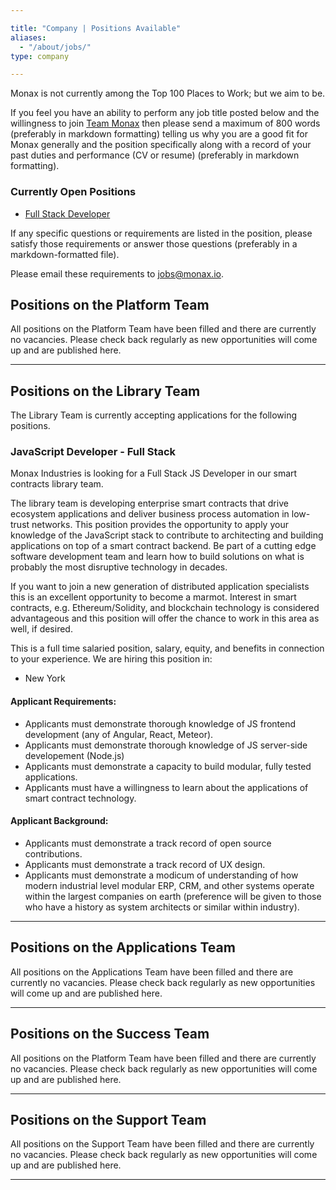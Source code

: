 ```yaml
---

title: "Company | Positions Available"
aliases:
  - "/about/jobs/"
type: company

---
```


Monax is not currently among the Top 100 Places to Work; but we aim to be.

If you feel you have an ability to perform any job title posted below and the willingness to join [Team Monax](/company/team/) then please send a maximum of 800 words (preferably in markdown formatting) telling us why you are a good fit for Monax generally and the position specifically along with a record of your past duties and performance (CV or resume) (preferably in markdown formatting).

### Currently Open Positions
- [Full Stack Developer](#fullStackDeveloper)

If any specific questions or requirements are listed in the position, please satisfy those requirements or answer those questions (preferably in a markdown-formatted file).

Please email these requirements to [jobs@monax.io](mailto:jobs@monax.io).

## Positions on the Platform Team

All positions on the Platform Team have been filled and there are currently no vacancies. Please check back regularly as new opportunities will come up and are published here.

<hr />

## Positions on the Library Team

The Library Team is currently accepting applications for the following positions.

### <a name="fullStackDeveloper"></a>JavaScript Developer - Full Stack

Monax Industries is looking for a Full Stack JS Developer in our smart contracts library team.

The library team is developing enterprise smart contracts that drive ecosystem applications and deliver business process automation in low-trust networks. This position provides the opportunity to apply your knowledge of the JavaScript stack to contribute to architecting and building applications on top of a smart contract backend. Be part of a cutting edge software development team and learn how to build solutions on what is probably the most disruptive technology in decades.

If you want to join a new generation of distributed application specialists this is an excellent opportunity to become a marmot. Interest in smart contracts, e.g. Ethereum/Solidity, and blockchain technology is considered advantageous and this position will offer the chance to work in this area as well, if desired.

This is a full time salaried position, salary, equity, and benefits in connection to your experience. We are hiring this position in:

* New York

#### Applicant Requirements:

* Applicants must demonstrate thorough knowledge of JS frontend development (any of Angular, React, Meteor).
* Applicants must demonstrate thorough knowledge of JS server-side developement (Node.js)
* Applicants must demonstrate a capacity to build modular, fully tested applications.
* Applicants must have a willingness to learn about the applications of smart contract technology.

#### Applicant Background:

* Applicants must demonstrate a track record of open source contributions.
* Applicants must demonstrate a track record of UX design.
* Applicants must demonstrate a modicum of understanding of how modern industrial level modular ERP, CRM, and other systems operate within the largest companies on earth (preference will be given to those who have a history as system architects or similar within industry).

<hr />

## Positions on the Applications Team

All positions on the Applications Team have been filled and there are currently no vacancies. Please check back regularly as new opportunities will come up and are published here.

<hr />

## Positions on the Success Team

All positions on the Platform Team have been filled and there are currently no vacancies. Please check back regularly as new opportunities will come up and are published here.

<hr />

## Positions on the Support Team

All positions on the Support Team have been filled and there are currently no vacancies. Please check back regularly as new opportunities will come up and are published here.

<hr />


